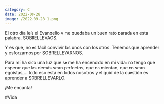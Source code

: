 ```yaml
--- 
category: C 
date: 2022-09-28 
image: /2022-09-28_1.png 
--- 
```


El otro día leía el Evangelio y me quedaba un buen rato parada en esta palabra. SOBRELLEVAOS. 

Y es que, no es fácil convivir los unos con los otros. Tenemos que aprender y esforzarnos por SOBRELLEVARNOS. 

Para mí ha sido una luz que se me ha encendido en mi vida: no tengo que esperar que los demás sean perfectos, que no mientan, que no sean egoístas,... todo eso está en todos nosotros y el quid de la cuestión es aprender a SOBRELLEVARLO.

¡Me encanta!
 
#Vida